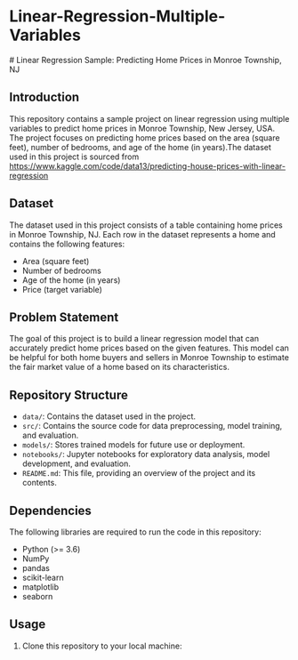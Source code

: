 <h1>Linear-Regression-Multiple-Variables</h1>
# Linear Regression Sample: Predicting Home Prices in Monroe Township, NJ

## Introduction
This repository contains a sample project on linear regression using multiple variables to predict home prices in Monroe Township, New Jersey, USA. The project focuses on predicting home prices based on the area (square feet), number of bedrooms, and age of the home (in years).The dataset used in this project is sourced from https://www.kaggle.com/code/data13/predicting-house-prices-with-linear-regression

## Dataset
The dataset used in this project consists of a table containing home prices in Monroe Township, NJ. Each row in the dataset represents a home and contains the following features:
- Area (square feet)
- Number of bedrooms
- Age of the home (in years)
- Price (target variable)

## Problem Statement
The goal of this project is to build a linear regression model that can accurately predict home prices based on the given features. This model can be helpful for both home buyers and sellers in Monroe Township to estimate the fair market value of a home based on its characteristics.

## Repository Structure
- `data/`: Contains the dataset used in the project.
- `src/`: Contains the source code for data preprocessing, model training, and evaluation.
- `models/`: Stores trained models for future use or deployment.
- `notebooks/`: Jupyter notebooks for exploratory data analysis, model development, and evaluation.
- `README.md`: This file, providing an overview of the project and its contents.

## Dependencies
The following libraries are required to run the code in this repository:
- Python (>= 3.6)
- NumPy
- pandas
- scikit-learn
- matplotlib
- seaborn

## Usage
1. Clone this repository to your local machine:

